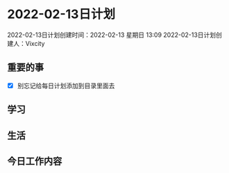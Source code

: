# 2022-02-13日计划

2022-02-13日计划创建时间：2022-02-13 星期日  13:09
2022-02-13日计划创建人：Vixcity

## 重要的事
- [x] 别忘记给每日计划添加到目录里面去

## 学习

## 生活

## 今日工作内容
